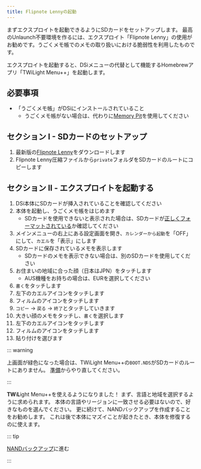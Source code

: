 ```yaml
---
title: Flipnote Lennyの起動
---
```


まずエクスプロイトを起動できるようにSDカードをセットアップします。 最高のUnlaunch不要環境を作るには、エクスプロイト「Flipnote Lenny」の使用がお勧めです。うごくメモ帳でのメモの取り扱いにおける脆弱性を利用したものです。

エクスプロイトを起動すると、DSiメニューの代替として機能するHomebrewアプリ「TWiLight Menu++」を起動します。


## 必要事項

- 「うごくメモ帳」がDSiにインストールされていること
   - うごくメモ帳がない場合は、代わりに[Memory Pit](launching-the-exploit.html)を使用してください


## セクション I - SDカードのセットアップ

1. 最新版の[Flipnote Lenny](https://davejmurphy.com/%CD%A1-%CD%9C%CA%96-%CD%A1/)をダウンロードします
1. Flipnote Lenny圧縮ファイルから`private`フォルダをSDカードのルートにコピーします


## セクション II - エクスプロイトを起動する

1. DSi本体にSDカードが挿入されていることを確認してください
1. 本体を起動し、うごくメモ帳をはじめます
   - SDカードを使用できないと表示された場合は、SDカードが[正しくフォーマットされている](sd-card-setup.html)か確認してください
1. メインメニューの右上にある設定画面を開き、`カレンダーから起動`を「OFF」にして、`カエル`を「表示」にします
1. SDカードに保存されているメモを表示します
   - SDカードのメモを表示できない場合は、別のSDカードを使用してください
1. お住まいの地域に合った顔（日本はJPN）をタッチします
   - AUS機種をお持ちの場合は、EURを選択してください
1. `書く`をタッチします
1. 左下のカエルアイコンをタッチします
1. フィルムのアイコンをタッチします
1. `コピー` -> `戻る` -> `終了`とタッチしていきます
1. 大きい顔のメモをタッチし、`書く`を選択します
1. 左下のカエルアイコンをタッチします
1. フィルムのアイコンをタッチします
1. 貼り付けを選びます

::: warning

上画面が緑色になった場合は、TWiLight Menu++の`BOOT.NDS`がSDカードのルートにありません。 [準備](get-started.html#section-i-prep-work)からやり直してください。

:::

**TW**i**L**ight Menu++を使えるようになりました！ まず、言語と地域を選択するように求められます。 本体の言語やリージョンに一致させる必要はないので、好きなものを選んでください。 更に続けて、NANDバックアップを作成することをお勧めします。 これは後で本体にマズイことが起きたとき、本体を修復するのに使えます。

::: tip

[NANDバックアップ](dumping-nand.html)に進む

:::
